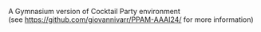 A Gymnasium version of Cocktail Party environment <br/>
(see https://github.com/giovannivarr/PPAM-AAAI24/ for more information)
